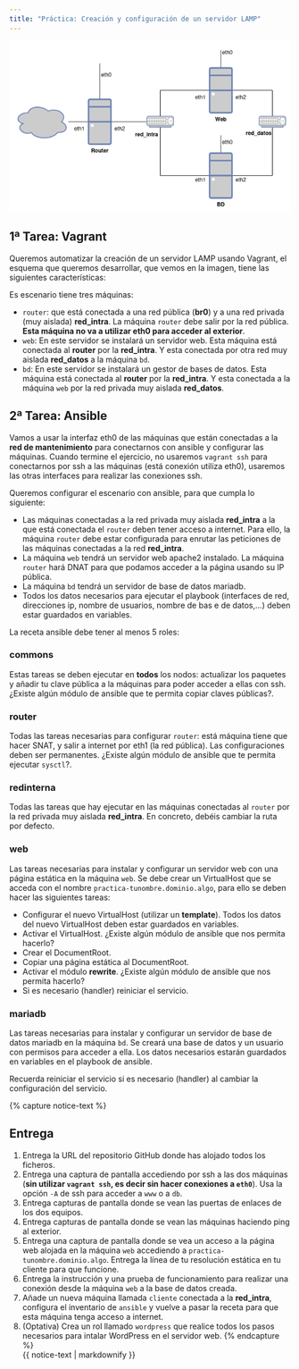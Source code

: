 ```yaml
---
title: "Práctica: Creación y configuración de un servidor LAMP"
---
```


![escenario](img/practica.png)

## 1ª Tarea: Vagrant

Queremos automatizar la creación de un servidor LAMP usando Vagrant, el esquema que queremos desarrollar, que vemos en la imagen, tiene las siguientes características:

Es escenario tiene tres máquinas:

* `router`: que está conectada a una red pública (**br0**) y a una red privada (muy aislada) **red_intra**. La máquina `router` debe salir por la red pública. **Esta máquina no va a utilizar eth0 para acceder al exterior**.
* `web`: En este servidor se instalará un servidor web. Esta máquina está conectada al **router** por la **red_intra**. Y esta conectada por otra red muy aislada **red_datos** a la máquina `bd`.
* `bd`: En este servidor se instalará un gestor de bases de datos. Esta máquina está conectada al **router** por la **red_intra**. Y esta conectada a la máquina `web` por la red privada muy aislada **red_datos**.

## 2ª Tarea: Ansible

Vamos a usar la interfaz eth0 de las máquinas que están conectadas a la **red de mantenimiento** para conectarnos con ansible y configurar las máquinas. Cuando termine el ejercicio, no usaremos `vagrant ssh` para conectarnos por ssh a las máquinas (está conexión utiliza eth0), usaremos las otras interfaces para realizar las conexiones ssh.

Queremos configurar el escenario con ansible, para que cumpla lo siguiente:

* Las máquinas conectadas a la red privada muy aislada **red_intra** a la que está conectada el `router` deben tener acceso a internet. Para ello, la máquina `router` debe estar configurada para enrutar las peticiones de las máquinas conectadas a la red **red_intra**. 
* La máquina `web` tendrá un servidor web apache2 instalado. La máquina `router` hará DNAT para que podamos acceder a la página usando su IP pública.
* La máquina `bd` tendrá un servidor de base de datos mariadb.
* Todos los datos necesarios para ejecutar el playbook (interfaces de red, direcciones ip, nombre de usuarios, nombre de bas e de datos,...) deben estar guardados en variables.

La receta ansible debe tener al menos 5 roles:

### commons

Estas tareas se deben ejecutar en **todos** los nodos: actualizar los paquetes y añadir tu clave pública a la máquinas para poder acceder a ellas con ssh. ¿Existe algún módulo de ansible que te permita copiar claves públicas?.

### router

Todas las tareas necesarias para configurar `router`: está máquina tiene que hacer SNAT, y salir a internet por eth1 (la red pública). Las configuraciones deben ser permanentes. ¿Existe algún módulo de ansible que te permita ejecutar `sysctl`?.

### redinterna

Todas las tareas que hay ejecutar en las máquinas conectadas al `router` por la red privada muy aislada **red_intra**. En concreto, debéis cambiar la ruta por defecto.

### web 

Las tareas necesarias para instalar y configurar un servidor web con una página estática en la máquina `web`. Se debe crear un VirtualHost que se acceda con el nombre `practica-tunombre.dominio.algo`, para ello se deben hacer las siguientes tareas:

* Configurar el nuevo VirtualHost (utilizar un **template**). Todos los datos del nuevo VirtualHost deben estar guardados en variables.
* Activar el VirtualHost. ¿Existe algún módulo de ansible que nos permita hacerlo?
* Crear el DocumentRoot.
* Copiar una página estática al DocumentRoot.
* Activar el módulo **rewrite**. ¿Existe algún módulo de ansible que nos permita hacerlo?
* Si es necesario (handler) reiniciar el servicio.

### mariadb

Las tareas necesarias para instalar y configurar un servidor de base de datos mariadb en la máquina `bd`. Se creará una base de datos y un usuario con permisos para acceder a ella. Los datos necesarios estarán guardados en variables en el playbook de ansible.

Recuerda reiniciar el servicio si es necesario (handler) al cambiar la configuración del servicio.

{% capture notice-text %}
## Entrega

1. Entrega la URL del repositorio GitHub donde has alojado todos los ficheros.
2. Entrega una captura de pantalla accediendo por ssh a las dos máquinas (**sin utilizar `vagrant ssh`, es decir sin hacer conexiones a `eth0`**). Usa la opción `-A`  de ssh para acceder a `www` o a `db`.
3. Entrega capturas de pantalla donde se vean las puertas de enlaces de los dos equipos.
4. Entrega capturas de pantalla donde se vean las máquinas haciendo ping al exterior.
5. Entrega una captura de pantalla donde se vea un acceso a la página web alojada en la máquina `web` accediendo a `practica-tunombre.dominio.algo`. Entrega la línea de tu resolución estática en tu cliente para que funcione.
6. Entrega la instrucción y una prueba de funcionamiento para realizar una conexión desde la máquina `web` a la base de datos creada.
7. Añade un nueva máquina llamada `cliente` conectada a la **red_intra**, configura el inventario de `ansible` y vuelve a pasar la receta para que esta máquina tenga acceso a internet.
8. (Optativa) Crea un rol llamado `wordpress` que realice todos los pasos necesarios para intalar WordPress en el servidor web.
{% endcapture %}<div class="notice--info">{{ notice-text | markdownify }}</div>


